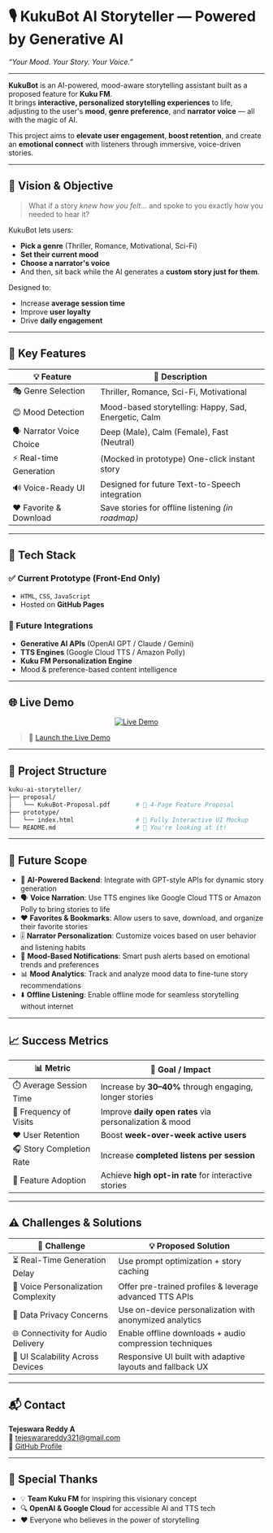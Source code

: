 # 🎙️ KukuBot AI Storyteller — Powered by Generative AI  
*“Your Mood. Your Story. Your Voice.”*

---

**KukuBot** is an AI-powered, mood-aware storytelling assistant built as a proposed feature for **Kuku FM**.  
It brings **interactive, personalized storytelling experiences** to life, adjusting to the user's **mood**, **genre preference**, and **narrator voice** — all with the magic of AI.

This project aims to **elevate user engagement**, **boost retention**, and create an **emotional connect** with listeners through immersive, voice-driven stories.

---

## 🎯 Vision & Objective

> What if a story *knew how you felt*... and spoke to you exactly how you needed to hear it?

KukuBot lets users:
- **Pick a genre** (Thriller, Romance, Motivational, Sci-Fi)
- **Set their current mood**
- **Choose a narrator's voice**
- And then, sit back while the AI generates a **custom story just for them**.

Designed to:
- Increase **average session time**
- Improve **user loyalty**
- Drive **daily engagement**

---

## 🚀 Key Features

| 💡 Feature               | 🎯 Description |
|-------------------------|----------------|
| 🎭 Genre Selection       | Thriller, Romance, Sci-Fi, Motivational |
| 😊 Mood Detection         | Mood-based storytelling: Happy, Sad, Energetic, Calm |
| 🗣️ Narrator Voice Choice | Deep (Male), Calm (Female), Fast (Neutral) |
| ⚡ Real-time Generation  | (Mocked in prototype) One-click instant story |
| 🔊 Voice-Ready UI        | Designed for future Text-to-Speech integration |
| ❤️ Favorite & Download   | Save stories for offline listening *(in roadmap)* |

---

## 🧠 Tech Stack

### ✅ Current Prototype (Front-End Only)
- `HTML`, `CSS`, `JavaScript`
- Hosted on **GitHub Pages**

### 🔮 Future Integrations
- **Generative AI APIs** (OpenAI GPT / Claude / Gemini)
- **TTS Engines** (Google Cloud TTS / Amazon Polly)
- **Kuku FM Personalization Engine**
- Mood & preference-based content intelligence

---

## 🌐 Live Demo

<p align="center">
  <a href="https://tejeswarareddy-annapureddy.github.io/kuku-ai-storyteller/" target="_blank">
    <img src="https://img.shields.io/badge/👉%20Try%20KukuBot%20Now-Click%20Here-blueviolet?style=for-the-badge" alt="Live Demo" />
  </a>
</p>

> 🔗 [Launch the Live Demo](https://tejeswarareddy-annapureddy.github.io/kuku-ai-storyteller/)

---

## 📁 Project Structure

```bash
kuku-ai-storyteller/
├── proposal/
│   └── KukuBot-Proposal.pdf       # 📄 4-Page Feature Proposal
├── prototype/
│   └── index.html                 # 🎨 Fully Interactive UI Mockup
└── README.md                      # 📘 You're looking at it!
```

---

## 📌 Future Scope

- 🤖 **AI-Powered Backend**: Integrate with GPT-style APIs for dynamic story generation  
- 🗣️ **Voice Narration**: Use TTS engines like Google Cloud TTS or Amazon Polly to bring stories to life  
- ❤️ **Favorites & Bookmarks**: Allow users to save, download, and organize their favorite stories  
- 🎚️ **Narrator Personalization**: Customize voices based on user behavior and listening habits  
- 🔔 **Mood-Based Notifications**: Smart push alerts based on emotional trends and preferences  
- 📊 **Mood Analytics**: Track and analyze mood data to fine-tune story recommendations  
- ⬇️ **Offline Listening**: Enable offline mode for seamless storytelling without internet

---

## 📈 Success Metrics

| 📊 **Metric**             | 🎯 **Goal / Impact**                                      |
|--------------------------|-----------------------------------------------------------|
| ⏱️ Average Session Time   | Increase by **30–40%** through engaging, longer stories  |
| 🔁 Frequency of Visits    | Improve **daily open rates** via personalization & mood  |
| ❤️ User Retention        | Boost **week-over-week active users**                    |
| 🎧 Story Completion Rate  | Increase **completed listens per session**               |
| 🌟 Feature Adoption       | Achieve **high opt-in rate** for interactive stories     |

---

## ⚠️ Challenges & Solutions

| 🧩 **Challenge**                        | 💡 **Proposed Solution**                                    |
|----------------------------------------|--------------------------------------------------------------|
| ⏳ Real-Time Generation Delay           | Use prompt optimization + story caching                     |
| 🧬 Voice Personalization Complexity     | Offer pre-trained profiles & leverage advanced TTS APIs     |
| 🔐 Data Privacy Concerns               | Use on-device personalization with anonymized analytics     |
| 🌐 Connectivity for Audio Delivery      | Enable offline downloads + audio compression techniques     |
| 📱 UI Scalability Across Devices       | Responsive UI built with adaptive layouts and fallback UX   |

---

## 📬 Contact

**Tejeswara Reddy A**  
📧 [tejeswarareddy321@gmail.com](mailto:tejeswarareddy321@gmail.com)  
🔗 [GitHub Profile](https://github.com/TejeswaraReddy-Annapureddy)

---

## 🙌 Special Thanks

- 💡 **Team Kuku FM** for inspiring this visionary concept  
- 🔍 **OpenAI & Google Cloud** for accessible AI and TTS tech  
- ❤️ Everyone who believes in the power of storytelling  
